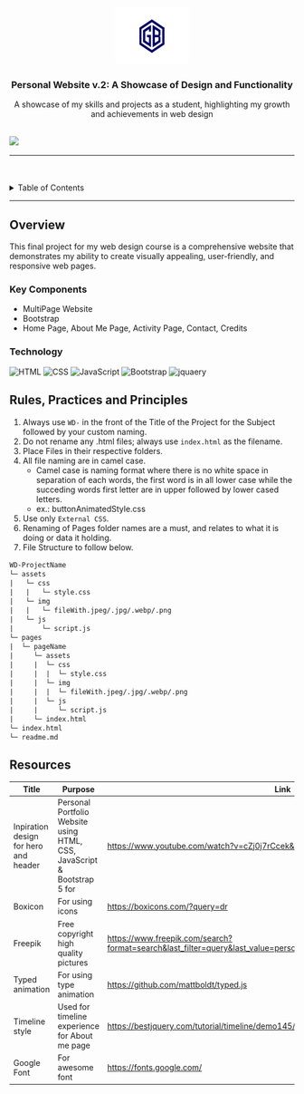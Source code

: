 <a name="readme-top">

<br/>

<br />
<div align="center">
  <a href="https://github.com/blanca890/WD-Finals/">
  <!-- TODO: If you want to add logo or banner you can add it here -->
    <img src="./assets/img/LOGO.jpg" alt="GB" width="130" height="100">
  </a>
<!-- TODO: Change Title to the name of the title of your Project -->
  <h3 align="center">Personal Website v.2: A Showcase of Design and Functionality

</h3>
</div>
<!-- TODO: Make a short description -->
<div align="center">
  A showcase of my skills and projects as a student, highlighting my growth and achievements in web design
</div>

<br />

<!-- TODO: Change the zyx-0314 into your github username  -->
<!-- TODO: Change the WD-Template-Project into the same name of your folder -->
![](https://visit-counter.vercel.app/counter.png?page=zyx-0314/blanca890/WD-Finals)

---

<br />
<br />

<!-- TODO: If you want to add more layers for your readme -->
<details>
  <summary>Table of Contents</summary>
  <ol>
    <li>
      <a href="#overview">Overview</a>
      <ol>
        <li>
          <a href="#key-components">Key Components</a>
        </li>
        <li>
          <a href="#technology">Technology</a>
        </li>
      </ol>
    </li>
    <li>
      <a href="#rule,-practices-and-principles">Rules, Practices and Principles</a>
    </li>
    <li>
      <a href="#resources">Resources</a>
    </li>
  </ol>
</details>

---

## Overview

<!-- TODO: To be changed -->
<!-- The following are just sample -->
This final project for my web design course is a comprehensive website that demonstrates my ability to create visually appealing, user-friendly, and responsive web pages.

### Key Components
<!-- TODO: List of Key Components -->
<!-- The following are just sample -->
- MultiPage Website
- Bootstrap
- Home Page, About Me Page, Activity Page, Contact, Credits

### Technology
<!-- TODO: List of Technology Used -->
![HTML](https://img.shields.io/badge/HTML-E34F26?style=for-the-badge&logo=html5&logoColor=white)
![CSS](https://img.shields.io/badge/CSS-1572B6?style=for-the-badge&logo=css3&logoColor=white)
![JavaScript](https://img.shields.io/badge/JavaScript-F7DF1E?style=for-the-badge&logo=javascript&logoColor=white)
![Bootstrap](https://img.shields.io/badge/Bootstrap-7952B3?style=for-the-badge&logo=bootstrap&logoColor=white&logoSize=50&labelColor=%237952B3)
![jquaery](https://img.shields.io/badge/Jqueryp-7952B3?style=for-the-badge&logo=jquery&logoColor=white&logoSize=50&labelColor=%230769AD&color=%230769AD)

## Rules, Practices and Principles
1. Always use `WD-` in the front of the Title of the Project for the Subject followed by your custom naming.
2. Do not rename any .html files; always use `index.html` as the filename.
3. Place Files in their respective folders.
4. All file naming are in camel case.
   - Camel case is naming format where there is no white space in separation of each words, the first word is in all lower case while the succeding words first letter are in upper followed by lower cased letters.
   - ex.: buttonAnimatedStyle.css
5. Use only `External CSS`.
6. Renaming of Pages folder names are a must, and relates to what it is doing or data it holding.
7. File Structure to follow below.

```
WD-ProjectName
└─ assets
|   └─ css
|   |   └─ style.css
|   └─ img
|   |   └─ fileWith.jpeg/.jpg/.webp/.png
|   └─ js
|       └─ script.js
└─ pages
|  └─ pageName
|     └─ assets
|     |  └─ css
|     |  |  └─ style.css
|     |  └─ img
|     |  |  └─ fileWith.jpeg/.jpg/.webp/.png
|     |  └─ js
|     |     └─ script.js
|     └─ index.html
└─ index.html
└─ readme.md
```

## Resources

<!-- TODO: Add References -->
| Title | Purpose | Link |
|-|-|-|
| Inpiration design for hero and header |  Personal Portfolio Website using HTML, CSS, JavaScript & Bootstrap 5 for  | https://www.youtube.com/watch?v=cZj0j7rCcek&t=228s |
| Boxicon | For using icons | https://boxicons.com/?query=dr |
| Freepik | Free copyright high quality pictures | https://www.freepik.com/search?format=search&last_filter=query&last_value=person&query=person&selection=1&type=vector|
| Typed animation | For using type animation | https://github.com/mattboldt/typed.js|
| Timeline style  | Used for timeline experience for About me page | https://bestjquery.com/tutorial/timeline/demo145/# |
| Google Font  | For awesome font | https://fonts.google.com/|


